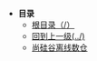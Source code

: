 * **目录**
  * [根目录（/）](/README)
  *  [回到上一级(../)](BigData/README.md)
  * [尚硅谷离线数仓](BigData/离线数仓/离线数仓.md)